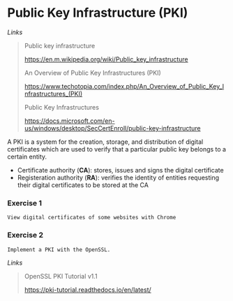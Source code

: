# Public Key Infrastructure (PKI)

_Links_

> Public key infrastructure
>
> https://en.m.wikipedia.org/wiki/Public_key_infrastructure
>
> An Overview of Public Key Infrastructures (PKI)
>
> https://www.techotopia.com/index.php/An_Overview_of_Public_Key_Infrastructures_(PKI)
>
> Public Key Infrastructures
>
> https://docs.microsoft.com/en-us/windows/desktop/SecCertEnroll/public-key-infrastructure

A PKI is a system for the creation, storage, and distribution of digital certificates which are used to verify that a particular public key belongs to a certain entity.

- Certificate authority (**CA**): stores, issues and signs the digital certificate
- Registeration authority (**RA**): verifies the identity of entities requesting their digital certificates to be stored at the CA

### Exercise 1

```
View digital certificates of some websites with Chrome
```

### Exercise 2

```
Implement a PKI with the OpenSSL.
```

_Links_

>  OpenSSL PKI Tutorial v1.1
>
> https://pki-tutorial.readthedocs.io/en/latest/